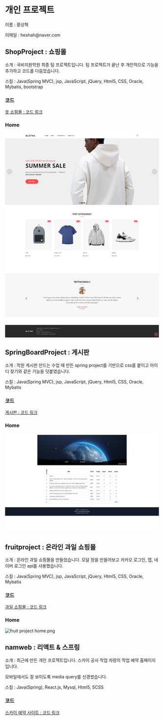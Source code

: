 <h1>개인 프로젝트</h1>
<p>이름 : 황상혁</p>
<p>이메일 : heshah@naver.com</p>
<h2>ShopProject : 쇼핑몰</h2>
<p>소개 : 국비지원학원 최종 팀 프로젝트입니다. 팀 프로젝트가 끝난 후 개인적으로 기능을 추가하고 코드를 다듬었습니다.</p>
<p>스킬 : Java(Spring MVC), jsp, JavaScript, jQuery, Html5, CSS, Oracle, Mybatis, bootstrap</p>
<h3>코드</h3>
<a href="https://github.com/cdnwell/Portfolio/tree/master/ShopProject">옷 쇼핑몰 : 코드 링크</a>
<h3>Home</h3>
<img src="./[asset]/shopproject/portfolio/main_page01.png" alt="shop project home.png" /> 
<h2>SpringBoardProject : 게시판</h2>
<p>소개 : 학원 게시판 만드는 수업 때 만든 spring project를 기반으로 css를 붙이고 아이디 찾기와 같은 기능을 덧붙였습니다.</p>
<p>스킬 : Java(Spring MVC), jsp, JavaScript, jQuery, Html5, CSS, Oracle, Mybatis</p>
<h3>코드</h3>
<a href="https://github.com/cdnwell/Portfolio/tree/master/SpringBoardProject_universe">게시판 : 코드 링크</a>
<h3>Home</h3>
<img src="./[asset]/springboard/portfolio/main01.png" alt="spring board home.png" />
<h2>fruitproject : 온라인 과일 쇼핑몰</h2>
<p>소개 : 온라인 과일 쇼핑몰을 만들었습니다. 모달 창을 만들어보고 카카오 로그인, 맵, 네이버 로그인 api를 사용했습니다.</p>
<p>스킬 : Java(Spring MVC), jsp, JavaScript, jQuery, Html5, CSS, Oracle, Mybatis</p>
<h3>코드</h3>
<a href="https://github.com/cdnwell/Portfolio/tree/master/fruitproject">과일 쇼핑몰 : 코드 링크</a>
<h3>Home</h3>
<img src="./[asset]/fruitproject/portfolio/index01.png" alt="fruit project home.png" />
<h2>namweb : 리액트 & 스프링</h2>
<p>소개 : 최근에 만든 개인 프로젝트입니다. 스카이 공사 작업 차량의 작업 예약 홈페이지입니다.</p>
<p>모바일에서도 잘 보이도록 media query를 신경썼습니다.</p>
<p>스킬 : Java(Spring), React.js, Mysql, Html5, SCSS</p>
<h3>코드</h3>
<a href="https://github.com/cdnwell/Portfolio/tree/master/namweb">스카이 예약 사이트 : 코드 링크</a>
